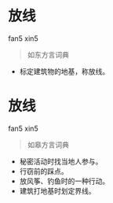 # 放线
fan5 xin5
> 如东方言词典
- 标定建筑物的地基，称放线。

# 放线
fan5 xin5
> 如皋方言词典
- 秘密活动时找当地人参与。
- 行窃前的踩点。
- 放风筝、钓鱼时的一种行动。
- 建筑打地基时划定界线。
